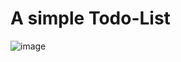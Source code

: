 # A simple Todo-List 

![image](https://github.com/user-attachments/assets/99c57fc9-5010-49df-9e2e-76f7d3bc59ba)

